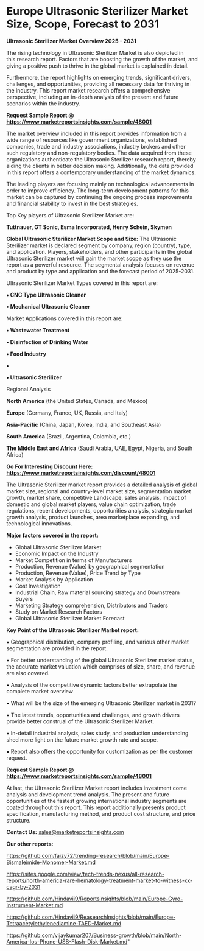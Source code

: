# Europe Ultrasonic Sterilizer Market Size, Scope, Forecast to 2031

<Strong> Ultrasonic Sterilizer Market Overview 2025 - 2031</strong>

The rising technology in Ultrasonic Sterilizer Market is also depicted in this research report. Factors that are boosting the growth of the market, and giving a positive push to thrive in the global market is explained in detail.

Furthermore, the report highlights on emerging trends, significant drivers, challenges, and opportunities, providing all necessary data for thriving in the industry. This report market research offers a comprehensive perspective, including an in-depth analysis of the present and future scenarios within the industry.

<strong>Request Sample Report @ <a href=https://www.marketreportsinsights.com/sample/48001>https://www.marketreportsinsights.com/sample/48001</a></strong>

The market overview included in this report provides information from a wide range of resources like government organizations, established companies, trade and industry associations, industry brokers and other such regulatory and non-regulatory bodies. The data acquired from these organizations authenticate the Ultrasonic Sterilizer research report, thereby aiding the clients in better decision making. Additionally, the data provided in this report offers a contemporary understanding of the market dynamics.

The leading players are focusing mainly on technological advancements in order to improve efficiency. The long-term development patterns for this market can be captured by continuing the ongoing process improvements and financial stability to invest in the best strategies.

Top Key players of Ultrasonic Sterilizer Market are:

<strong>Tuttnauer, GT Sonic, Esma Incorporated, Henry Schein, Skymen</strong>

<strong><b>Global Ultrasonic Sterilizer Market Scope and Size:</b></strong>
The Ultrasonic Sterilizer market is declared segment by company, region (country), type, and application. Players, stakeholders, and other participants in the global Ultrasonic Sterilizer market will gain the market scope as they use the report as a powerful resource. The segmental analysis focuses on revenue and product by type and application and the forecast period of 2025-2031.

Ultrasonic Sterilizer Market Types covered in this report are:

<strong>•  CNC Type Ultrasonic Cleaner

•  Mechanical Ultrasonic Cleaner</strong>

Market Applications covered in this report are:

<strong>•  Wastewater Treatment

•  Disinfection of Drinking Water

•  Food Industry

•  

•  Ultrasonic Sterilizer</strong> 

Regional Analysis

<strong>North America</strong> (the United States, Canada, and Mexico)

<strong>Europe</strong> (Germany, France, UK, Russia, and Italy)

<strong>Asia-Pacific</strong> (China, Japan, Korea, India, and Southeast Asia)

<strong>South America</strong> (Brazil, Argentina, Colombia, etc.)

<strong>The Middle East and Africa</strong> (Saudi Arabia, UAE, Egypt, Nigeria, and South Africa)

<strong>Go For Interesting Discount Here: <a href=https://www.marketreportsinsights.com/discount/48001>https://www.marketreportsinsights.com/discount/48001</a></strong>

The Ultrasonic Sterilizer market report provides a detailed analysis of global market size, regional and country-level market size, segmentation market growth, market share, competitive Landscape, sales analysis, impact of domestic and global market players, value chain optimization, trade regulations, recent developments, opportunities analysis, strategic market growth analysis, product launches, area marketplace expanding, and technological innovations.

<strong><b>Major factors covered in the report:</b></strong>
<ul>
  <li>Global Ultrasonic Sterilizer Market </li>
  <li>Economic Impact on the Industry</li>
  <li>Market Competition in terms of Manufacturers</li>
  <li>Production, Revenue (Value) by geographical segmentation</li>
  <li>Production, Revenue (Value), Price Trend by Type</li>
  <li>Market Analysis by Application</li>
  <li>Cost Investigation</li>
  <li>Industrial Chain, Raw material sourcing strategy and Downstream Buyers</li>
  <li>Marketing Strategy comprehension, Distributors and Traders</li>
  <li>Study on Market Research Factors</li>
  <li>Global Ultrasonic Sterilizer Market Forecast</li>
</ul>

<strong><b>Key Point of the Ultrasonic Sterilizer Market report:</b></strong>

• Geographical distribution, company profiling, and various other market segmentation are provided in the report.

• For better understanding of the global Ultrasonic Sterilizer market status, the accurate market valuation which comprises of size, share, and revenue are also covered.

• Analysis of the competitive dynamic factors better extrapolate the complete market overview

• What will be the size of the emerging Ultrasonic Sterilizer market in 2031?

• The latest trends, opportunities and challenges, and growth drivers provide better construal of the Ultrasonic Sterilizer Market.

• In-detail industrial analysis, sales study, and production understanding shed more light on the future market growth rate and scope.

• Report also offers the opportunity for customization as per the customer request.

<strong>Request Sample Report @ <a href=https://www.marketreportsinsights.com/sample/48001>https://www.marketreportsinsights.com/sample/48001</a></strong>

At last, the Ultrasonic Sterilizer Market report includes investment come analysis and development trend analysis. The present and future opportunities of the fastest growing international industry segments are coated throughout this report. This report additionally presents product specification, manufacturing method, and product cost structure, and price structure.

<strong>Contact Us:</strong>
sales@marketreportsinsights.com

<strong>Our other reports:</strong>

<a href=https://github.com/faizy72/trending-research/blob/main/Europe-Bismaleimide-Monomer-Market.md>https://github.com/faizy72/trending-research/blob/main/Europe-Bismaleimide-Monomer-Market.md</a>

<a href=https://sites.google.com/view/tech-trends-nexus/all-research-reports/north-america-rare-hematology-treatment-market-to-witness-xx-cagr-by-2031>https://sites.google.com/view/tech-trends-nexus/all-research-reports/north-america-rare-hematology-treatment-market-to-witness-xx-cagr-by-2031</a>

<a href=https://github.com/Hindavii9/Reportsinsights/blob/main/Europe-Gyro-Instrument-Market.md>https://github.com/Hindavii9/Reportsinsights/blob/main/Europe-Gyro-Instrument-Market.md</a>

<a href=https://github.com/Hindavii9/ReasearchInsights/blob/main/Europe-Tetraacetylethylenediamine-TAED-Market.md>https://github.com/Hindavii9/ReasearchInsights/blob/main/Europe-Tetraacetylethylenediamine-TAED-Market.md</a>

<a href=https://github.com/vijaykumar207/Business-growth/blob/main/North-America-Ios-Phone-USB-Flash-Disk-Market.md>https://github.com/vijaykumar207/Business-growth/blob/main/North-America-Ios-Phone-USB-Flash-Disk-Market.md</a>"
